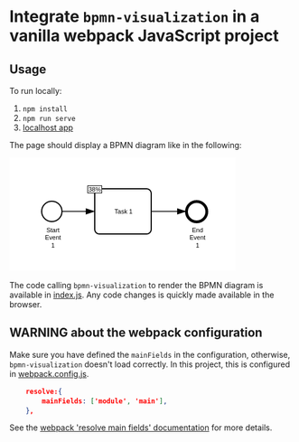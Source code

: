 # Integrate `bpmn-visualization` in a vanilla webpack JavaScript project

## Usage

To run locally:

1. `npm install`
2. `npm run serve`
3. [localhost app](http://localhost:8080)

The page should display a BPMN diagram like in the following:

![BPMN diagram in the home page](docs/home.png)

The code calling `bpmn-visualization` to render the BPMN diagram is available in [index.js](src/index.js).
Any code changes is quickly made available in the browser.


## WARNING about the webpack configuration

Make sure you have defined the `mainFields` in the configuration, otherwise, `bpmn-visualization` doesn't load correctly.
In this project, this is configured in [webpack.config.js](./webpack.config.js).

```json
    resolve:{
        mainFields: ['module', 'main'],
    },
```

See the [webpack 'resolve main fields' documentation](https://webpack.js.org/configuration/resolve/#resolvemainfields) for more details.
